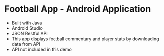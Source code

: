 # Football App - Android Application
- Built with Java
- Android Studio
- JSON Restful API
- This app displays football commentary and player stats by downloading data from API
- API not included in this demo
